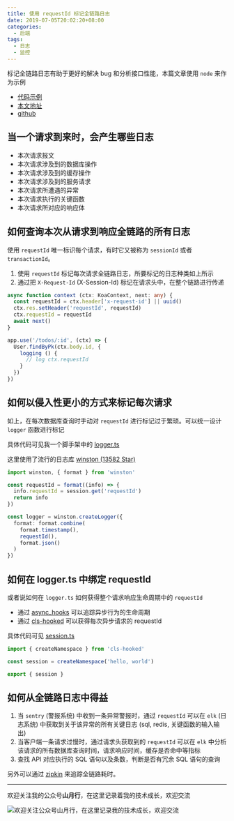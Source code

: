 ```yaml
---
title: 使用 requestId 标记全链路日志
date: 2019-07-05T20:02:20+08:00
categories:
  - 后端
tags:
  - 日志
  - 监控
---
```


标记全链路日志有助于更好的解决 bug 和分析接口性能，本篇文章使用 `node` 来作为示例

<!--more-->

+ [代码示例](https://github.com/shfshanyue/apollo-server-starter/blob/master/lib/logger.ts)
+ [本文地址](https://shanyue.tech/post/requestid-and-tracing/)
+ [github](https://github.com/shfshanyue/blog)

## 当一个请求到来时，会产生哪些日志

+ 本次请求报文
+ 本次请求涉及到的数据库操作
+ 本次请求涉及到的缓存操作
+ 本次请求涉及到的服务请求
+ 本次请求所遭遇的异常
+ 本次请求执行的关键函数
+ 本次请求所对应的响应体

## 如何查询本次从请求到响应全链路的所有日志

使用 `requestId` 唯一标识每个请求，有时它又被称为 `sessionId` 或者 `transactionId`。

1. 使用 `requestId` 标记每次请求全链路日志，所要标记的日志种类如上所示
1. 通过把 `X-Request-Id` (X-Session-Id) 标记在请求头中，在整个链路进行传递

```typescript
async function context (ctx: KoaContext, next: any) {
  const requestId = ctx.header['x-request-id'] || uuid()
  ctx.res.setHeader('requestId', requestId)
  ctx.requestId = requestId
  await next()
}

app.use('/todos/:id', (ctx) => {
  User.findByPk(ctx.body.id, {
    logging () {
      // log ctx.requestId
    }
  })
})
```

## 如何以侵入性更小的方式来标记每次请求

如上，在每次数据库查询时手动对 `requestId` 进行标记过于繁琐。可以统一设计 `logger` 函数进行标记

具体代码可见我一个脚手架中的 [logger.ts](https://github.com/shfshanyue/apollo-server-starter/blob/master/lib/logger.ts)

这里使用了流行的日志库 [winston (13582 Star)](https://github.com/winstonjs/winston)

```typescript
import winston, { format } from 'winston'

const requestId = format((info) => {
  info.requestId = session.get('requestId')
  return info
})

const logger = winston.createLogger({
  format: format.combine(
    format.timestamp(),
    requestId(),
    format.json()
  )
})
```

## 如何在 logger.ts 中绑定 requestId

或者说如何在 `logger.ts` 如何获得整个请求响应生命周期中的 `requestId`

+ 通过 [async_hooks](https://github.com/nodejs/node/blob/master/doc/api/async_hooks.md) 可以追踪异步行为的生命周期
+ 通过 [cls-hooked](https://github.com/Jeff-Lewis/cls-hooked) 可以获得每次异步请求的 requestId

具体代码可见 [session.ts](https://github.com/shfshanyue/apollo-server-starter/blob/master/lib/session.ts)

```javascript
import { createNamespace } from 'cls-hooked'

const session = createNamespace('hello, world')

export { session }
```

## 如何从全链路日志中得益

1. 当 `sentry` (警报系统) 中收到一条异常警报时，通过 `requestId` 可以在 `elk` (日志系统) 中获取到关于该异常的所有关键日志 (sql, redis, 关键函数的输入输出)
1. 当客户端一条请求过慢时，通过请求头获取到的 `requestId` 可以在 `elk` 中分析该请求的所有数据库查询时间，请求响应时间，缓存是否命中等指标
1. 查找 API 对应执行的 SQL 语句以及条数，判断是否有冗余 SQL 语句的查询

另外可以通过 [zipkin](https://zipkin.io/) 来追踪全链路耗时。

<hr/>

欢迎关注我的公众号**山月行**，在这里记录着我的技术成长，欢迎交流

![欢迎关注公众号山月行，在这里记录我的技术成长，欢迎交流](https://shanyue.tech/qrcode.jpg)
